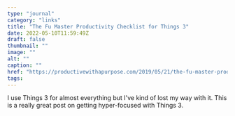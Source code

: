 ```yaml
---
type: "journal"
category: "links"
title: "The Fu Master Productivity Checklist for Things 3"
date: 2022-05-10T11:59:49Z
draft: false
thumbnail: ""
image: ""
alt: ""
caption: ""
href: "https://productivewithapurpose.com/2019/05/21/the-fu-master-productivity-checklist-using-things3/"
tags:
---
```


I use Things 3 for almost everything but I've kind of lost my way with it. This is a really great post on getting hyper-focused with Things 3.
